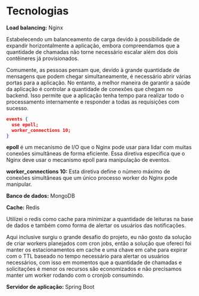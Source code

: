 # Tecnologias
**Load balancing:** Nginx

Estabelecendo um balanceamento de carga devido à possibilidade de expandir horizontalmente a aplicação, embora compreendamos que a quantidade de chamadas não torne necessário escalar além dos dois contêineres já provisionados.

Comumente, as pessoas pensam que, devido à grande quantidade de mensagens que podem chegar simultaneamente, é necessário abrir várias portas para a aplicação. No entanto, a melhor maneira de garantir a saúde da aplicação é controlar a quantidade de conexões que chegam no backend. Isso permite que a aplicação tenha tempo para realizar todo o processamento internamente e responder a todas as requisições com sucesso.

```json
events {
  use epoll;
  worker_connections 10;
}
```
**epoll** é um mecanismo de I/O que o Nginx pode usar para lidar com muitas conexões simultâneas de forma eficiente. Essa diretiva especifica que o Nginx deve usar o mecanismo epoll para manipulação de eventos.

**worker_connections 10:** Esta diretiva define o número máximo de conexões simultâneas que um único processo worker do Nginx pode manipular.

**Banco de dados:** MongoDB

**Cache:** Redis

Utilizei o redis como cache para minimizar a quantidade de leituras na base de dados  e também como forma de alertar os usuários das notificações.

Aqui inclusive surgiu o grande desafio do projeto, eu não gosto da solução de criar workers planejados com cron jobs, então a solução que ofereci foi manter os estacionamentos em cache e uma chave em cahe para expirar com o TTL baseado no tempo necessário para alertar os usuários necessários, com isso em momentos que a quantidade de chamadas e solicitações é menor os recursos são economizados e não precisamos manter um worker rodando com o cronjob consumindo.

**Servidor de aplicação:** Spring Boot
